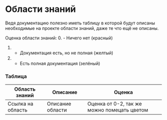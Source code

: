# Области знаний

Ведя документацию полезно иметь таблицу в которой будут описаны необходимые на проекте области знаний, даже те что ещё не описаны.

Оценка области знаний:
0. - Ничего нет (красный)
1. - Документация есть, но не полная (желтый)
2. - Есть полная документация (зелёный)

### Таблица
Область знаний | Описание | Оценка
----- | ----- | -----
Ссылка на область | Описание области | Оценка от 0-2, так же можно помецать цветом

